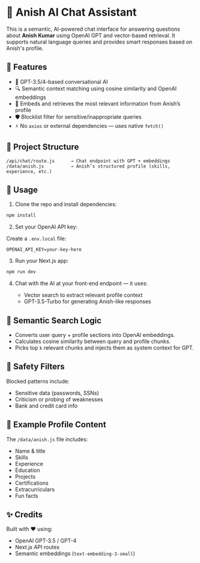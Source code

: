 # 🧠 Anish AI Chat Assistant

This is a semantic, AI-powered chat interface for answering questions about **Anish Kumar** using OpenAI GPT and vector-based retrieval. It supports natural language queries and provides smart responses based on Anish's profile.

## 🚀 Features

- 🤖 GPT-3.5/4-based conversational AI
- 🔍 Semantic context matching using cosine similarity and OpenAI embeddings
- 🧠 Embeds and retrieves the most relevant information from Anish’s profile
- 🛡️ Blocklist filter for sensitive/inappropriate queries
- ⚡ No `axios` or external dependencies — uses native `fetch()`

## 📂 Project Structure

```
/api/chat/route.js      → Chat endpoint with GPT + embeddings
/data/anish.js          → Anish’s structured profile (skills, experience, etc.)
```

## 🧪 Usage

1. Clone the repo and install dependencies:

```bash
npm install
```

2. Set your OpenAI API key:

Create a `.env.local` file:

```env
OPENAI_API_KEY=your-key-here
```

3. Run your Next.js app:

```bash
npm run dev
```

4. Chat with the AI at your front-end endpoint — it uses:

   - Vector search to extract relevant profile context
   - GPT-3.5-Turbo for generating Anish-like responses

## 🧠 Semantic Search Logic

- Converts user query + profile sections into OpenAI embeddings.
- Calculates cosine similarity between query and profile chunks.
- Picks top `k` relevant chunks and injects them as system context for GPT.

## 🔐 Safety Filters

Blocked patterns include:

- Sensitive data (passwords, SSNs)
- Criticism or probing of weaknesses
- Bank and credit card info

## 📄 Example Profile Content

The `/data/anish.js` file includes:

- Name & title
- Skills
- Experience
- Education
- Projects
- Certifications
- Extracurriculars
- Fun facts

## ✨ Credits

Built with ❤️ using:

- OpenAI GPT-3.5 / GPT-4
- Next.js API routes
- Semantic embeddings (`text-embedding-3-small`)
